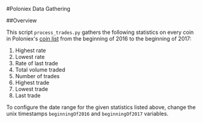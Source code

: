 #Poloniex Data Gathering

##Overview

This script `process_trades.py` gathers the following statistics on every coin in Poloniex's [coin list](https://poloniex.com/public?command=returnTicker) from the beginning of 2016 to the beginning of 2017:

1. Highest rate
2. Lowest rate
3. Rate of last trade
4. Total volume traded
5. Number of trades
6. Highest trade
7. Lowest trade
8. Last trade

To configure the date range for the given statistics listed above, change the unix timestamps `beginningOf2016` and `beginningOf2017` variables.
